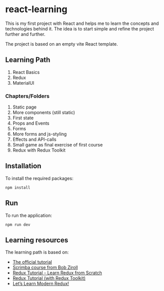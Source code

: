 # react-learning

This is my first project with React and helps me to learn the concepts and technologies behind it.
The idea is to start simple and refine the project further and further.

The project is based on an empty vite React template.

## Learning Path

1. React Basics
2. Redux
3. MaterialUI

### Chapters/Folders

1. Static page
2. More components (still static)
3. First state
4. Props and Events
5. Forms
6. More forms and js-styling
7. Effects and API-calls
8. Small game as final exercise of first course
9. Redux with Redux Toolkit

## Installation

To install the required packages:

```shell
npm install
```

## Run

To run the application:

```shell
npm run dev
```

## Learning resources

The learning path is based on:

- [The official tutorial](https://reactjs.org/tutorial/tutorial.html#overview)
- [Scrimba course from Bob Ziroll](https://youtu.be/bMknfKXIFA8)
- [Redux Tutorial - Learn Redux from Scratch](https://www.youtube.com/watch?v=poQXNp9ItL4)
- [Redux Tutorial (with Redux Toolkit)](https://www.youtube.com/watch?v=iBUJVy8phqw)
- [Let’s Learn Modern Redux!](https://youtu.be/9zySeP5vH9c?t=3386)
